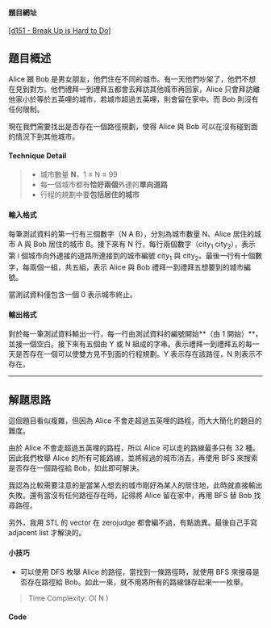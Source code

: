 <!--
[date]: 2011-10-12
[title]:	[ZJ-College] d151 - Break Up is Hard to Do
[name]:	zj-college-d151-break-up-is-hard-to-do
[tag]:		BFS | 廣度優先搜索, DFS | 深度優先搜索, programming, ZeroJudge - College, enumerate | 枚舉
-->

#### 題目網址
[\[d151 - Break Up is Hard to Do\]][1]

## 題目概述

Alice 跟 Bob 是男女朋友，他們住在不同的城市。有一天他們吵架了，他們不想在見到對方。他們禮拜一到禮拜五都會去拜訪其他城市再回家，Alice 只會拜訪離他家小於等於五英哩的城市，若城市超過五英哩，則會留在家中。而 Bob 則沒有任何限制。

現在我們需要找出是否存在一個路徑規劃，使得 Alice 與 Bob 可以在沒有碰到面的情況下到其他城市。

#### Technique Detail

> - 城市數量 **N**，1 ≤ N ≤ 99
> - 每一個城市都有**恰好兩個**外連的**單向道路**
> - 行程的規劃中要**包括居住的城市**

#### 輸入格式

每筆測試資料的第一行有三個數字（N A B），分別為城市數量 N、Alice 居住的城市 A 與 Bob 居住的城市 B。接下來有 N 行，每行兩個數字（city<sub>1</sub> city<sub>2</sub>），表示第 i 個城市向外連接的道路所連接到的城市編號 city<sub>1</sub> 與 city<sub>2</sub>。最後一行有十個數字，每兩個一組，共五組，表示 Alice 與 Bob 禮拜一到禮拜五想要到的城市編號。

當測試資料僅包含一個 0 表示城市終止。

#### 輸出格式

對於每一筆測試資料輸出一行，每一行由測試資料的編號開始**（由 1 開始）**，並接一個空白。接下來有五個由 Y 或 N 組成的字串。表示禮拜一到禮拜五的每一天是否存在一個可以使雙方見不到面的行程規劃。Y 表示存在該路徑，N 則表示不存在。

---

## 解題思路

這個題目看似複雜，但因為 Alice 不會走超過五英哩的路程，而大大簡化的題目的難度。

由於 Alice 不會走超過五英哩的路程，所以 Alice 可以走的路線最多只有 32 種。因此我們枚舉 Alice 的所有可能路線，並將經過的城市消去，再使用 BFS 來搜索是否存在一個路徑給 Bob，如此即可解決。

我認為比較需要注意的是當某人想去的城市剛好為某人的居住地，此時就直接輸出失敗。還有當沒有任何路徑存在時，記得將 Alice 留在家中，再用 BFS 替 Bob 找尋路徑。

另外，我用 STL 的 vector 在 zerojudge 都會編不過，有點詭異。最後自己手寫 adjacent list 才解決的。

#### 小技巧

- 可以使用 DFS 枚舉 Alice 的路徑，當找到一條路徑時，就使用 BFS 來搜尋是否存在路徑給 Bob。如此一來，就不用將所有的路線儲存起來一一枚舉。

> Time Complexity: O( N )


#### Code

<script src="https://gist.github.com/1447824.js?file=d151.cpp"></script>


[1]: http://140.122.185.166/ZeroJudge/ShowProblem?problemid=d151 "d151 - Break Up is Hard to Do"
